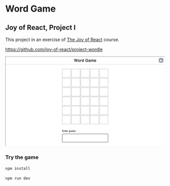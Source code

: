 # Word Game

## Joy of React, Project I

This project in an exercise of [The Joy of React](https://www.joyofreact.com/) course.

https://github.com/joy-of-react/project-wordle

![Demo of this Wordle clone](docs/wordle-demo.gif)

### Try the game
```bash
npm install
```

```bash
npm run dev
```
